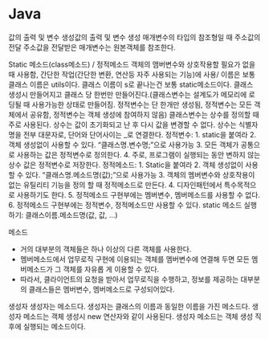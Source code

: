 # Java
값의 출력 및 변수 생성값의 출력 및 변수 생성
매개변수의 타입의 참조형일 때 주소값의 전달
주소값을 전달받은 매개변수는 원본객체를 참조한다. 

Static 메소드(class메소드) / 정적메소드 
객체의 맴버변수와 상호작용할 필요가 없을때 사용함, 간단한 작업(간단한 변환, 연산등 자주 사용되는 기능)에 사용/ 이름은 보통 클래스 이름은 utils이다. 
클래스 이름이 s로 끝나는건 보통 static메소드이다.
클래스 생성시 만들어지고 클래스 당 한번만 만들어진다.(클래스변수는 설계도가 메모리에 로딩될 때 사용가능한 상태로 만들어짐. 정적변수는 단 한개만 생성됨, 정적변수는 모든 객체에서 공유함, 정적변수는 객체 생성에 참여하지 않음)
클래스변수는 상수를 정의할 때 주로 사용된다.
상수는 값이 초기화되고 난 후 다시 값을 변경할 수 없다.
상수는 식별자명을 전부 대문자로, 단어와 단어사이는 _로 연결한다. 
정적변수: 1. static을 붙여라
	      2. 객체 생성없이 사용할 수 있다.  “클래스명.변수명;”으로 사용가능 
	      3. 모든 객체가 공통으로 사용하는 값은 정적변수로 정의한다.
        4. 주로, 프로그램이 실행되는 동안 변하지 않는 상수 값은 정적변수로 저장한다.
정적메소드: 1. Static을 붙여라
		2. 객체 생성없이 사용할 수 있다.  “클래스명.메소드명(값);”으로 사용가능 
		3. 객체의 멤버변수와 상호작용이 없는 유틸리티 기능을 정의 할 때 정적메소드로 만든다.
		4. 디자인패턴에서 특수목적으로 사용하기도 한다.
		5. 정적메소드 구현부에는 멤버변수, 멤버메소드를 사용할 수 없다.
		6. 정적메소드 구현부에는 정적변수, 정적메소드만 사용할 수 있다. 
static 메소드 실행하기: 클래스이름.메소드명(값, 값, ...)

메소드
- 거의 대부분의 객체들은 하나 이상의 다른 객체를 사용한다. 
- 멤버메소드에서 업무로직 구현에 이용되는 객체를 멤버변수에 연결해 두면 모든 멤버메소드가 그 객체를 자유롭  게 이용할 수 있다.
- 따라서, 클라이언트의 요청을 받아서 업무로직을 수행하고, 정보를 제공하는 대부분의 클래스들은 멤버변수, 멤버메소드로 구성되어있다.

생성자
생성자는 메소드다.
생성자는 클래스의 이름과 동일한 이름을 가진 메소드다.
생성자 메소드는  객체 생성시 new 연산자와 같이 사용된다. 
생성자 메소드는 객체 생성 직후에 실행되는 메소드이다.
